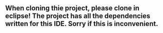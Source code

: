 ﻿## When cloning thie project, please clone in eclipse! The project has all the dependencies written for this IDE. Sorry if this is inconvenient. 

